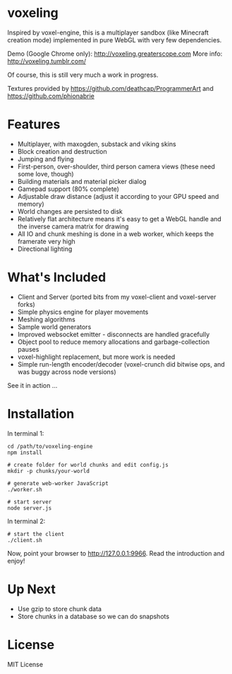 voxeling
====

Inspired by voxel-engine, this is a multiplayer sandbox (like Minecraft creation mode) implemented in pure WebGL with very few dependencies.

Demo (Google Chrome only): http://voxeling.greaterscope.com
More info: http://voxeling.tumblr.com/

Of course, this is still very much a work in progress.

Textures provided by https://github.com/deathcap/ProgrammerArt and https://github.com/phionabrie


Features
====

* Multiplayer, with maxogden, substack and viking skins
* Block creation and destruction
* Jumping and flying
* First-person, over-shoulder, third person camera views (these need some love, though)
* Building materials and material picker dialog
* Gamepad support (80% complete)
* Adjustable draw distance (adjust it according to your GPU speed and memory)
* World changes are persisted to disk
* Relatively flat architecture means it's easy to get a WebGL handle and the inverse camera matrix for drawing
* All IO and chunk meshing is done in a web worker, which keeps the framerate very high
* Directional lighting


What's Included
====

* Client and Server (ported bits from my voxel-client and voxel-server forks)
* Simple physics engine for player movements
* Meshing algorithms
* Sample world generators
* Improved websocket emitter - disconnects are handled gracefully
* Object pool to reduce memory allocations and garbage-collection pauses
* voxel-highlight replacement, but more work is needed
* Simple run-length encoder/decoder (voxel-crunch did bitwise ops, and was buggy across node versions)

See it in action ...


Installation
====

In terminal 1:

```
cd /path/to/voxeling-engine
npm install

# create folder for world chunks and edit config.js
mkdir -p chunks/your-world

# generate web-worker JavaScript
./worker.sh

# start server
node server.js
```

In terminal 2:

```
# start the client
./client.sh
```

Now, point your browser to http://127.0.0.1:9966. Read the introduction and enjoy!


Up Next
====

* Use gzip to store chunk data
* Store chunks in a database so we can do snapshots


License
====

MIT License
